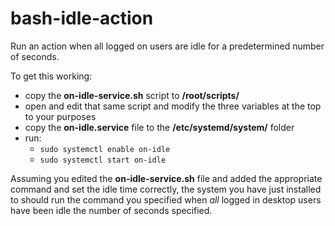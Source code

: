 # bash-idle-action
Run an action when all logged on users are idle for a predetermined number of seconds.

To get this working:
 - copy the **on-idle-service.sh** script to **/root/scripts/**
 - open and edit that same script and modify the three variables at the top to your purposes
 - copy the **on-idle.service** file to the **/etc/systemd/system/** folder
 - run:
   - `sudo systemctl enable on-idle`
   - `sudo systemctl start on-idle`
   
   
Assuming you edited the **on-idle-service.sh** file and added the appropriate command and set the idle time correctly, the system you have just installed to should run the command you specified when *all* logged in desktop users have been idle the number of seconds specified.

